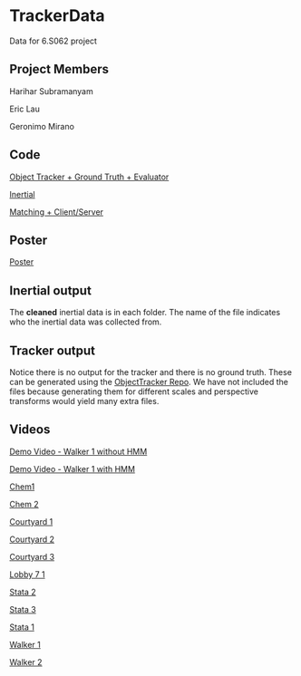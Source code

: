 # TrackerData
Data for 6.S062 project

## Project Members
Harihar Subramanyam

Eric Lau

Geronimo Mirano

## Code
[Object Tracker + Ground Truth + Evaluator](https://github.com/hariharsubramanyam/ObjectTracker)

[Inertial](https://bitbucket.org/geronm/motionprocessing/)

[Matching + Client/Server](https://bitbucket.org/ericlaubitbucket/6s062finalproject)


## Poster
[Poster](https://github.com/hariharsubramanyam/TrackerData/blob/master/Poster.pdf)

## Inertial output
The **cleaned** inertial data is in each folder. The name of the file indicates who the inertial data was collected from.

## Tracker output
Notice there is no output for the tracker and there is no ground truth. These can be generated using the [ObjectTracker Repo](https://github.com/hariharsubramanyam/ObjectTracker). We have not included the files because generating them for different scales and perspective transforms would yield many extra files.

## Videos
[Demo Video - Walker 1 without HMM](https://www.youtube.com/watch?v=xpYapyIJEPw&list=PLFIqHUP4pFcmnJPeBiSrUFxtCPGzVGleV&index=1)  

[Demo Video - Walker 1 with HMM](https://www.youtube.com/watch?v=5pEi4owgFUI&list=PLFIqHUP4pFcmnJPeBiSrUFxtCPGzVGleV&index=2)

[Chem1](https://youtu.be/Udk7YJRnn10)

[Chem 2](https://youtu.be/ve-GIy26XYM)

[Courtyard 1](https://youtu.be/Dpw7Vo7aC68)

[Courtyard 2](https://youtu.be/qC4Af6ba8Ns)

[Courtyard 3](https://youtu.be/Ofxjbkb28Ns)

[Lobby 7 1](https://youtu.be/pZX60MjFRO8)

[Stata 2](https://youtu.be/KpioBkLc0No)

[Stata 3](https://youtu.be/3UhKfJ0Wzlw)

[Stata 1](https://youtu.be/zauSJ2zwwK8)

[Walker 1](https://youtu.be/h7KifH5u3Ag)

[Walker 2](https://youtu.be/RobNPXkgszc)
